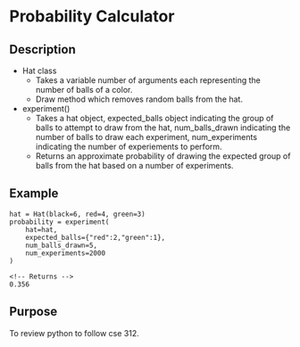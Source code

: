 
# Probability Calculator 

## Description
- Hat class
    - Takes a variable number of arguments each representing the number of balls of a color.
    - Draw method which removes random balls from the hat. 
- experiment()
    - Takes a hat object, expected_balls object indicating the group of balls to attempt to draw from the hat, num_balls_drawn indicating the number of balls to draw each experiment, num_experiments indicating the number of experiements to perform.
    - Returns an approximate probability of drawing the expected group of balls from the hat based on a number of experiments.

## Example
```
hat = Hat(black=6, red=4, green=3)
probability = experiment(
    hat=hat,
    expected_balls={"red":2,"green":1},
    num_balls_drawn=5,
    num_experiments=2000
)

<!-- Returns -->
0.356
```

## Purpose
To review python to follow cse 312. 

